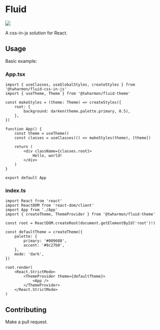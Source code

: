 # Fluid

![](https://github.com/twharmon/fluid/workflows/Test/badge.svg)

A css-in-js solution for React.

## Usage
Basic example:

### App.tsx

```tsx
import { useClasses, useGlobalStyles, createStyles } from '@twharmon/fluid-css-in-js'
import { useTheme, Theme } from '@twharmon/fluid-theme'

const makeStyles = (theme: Theme) => createStyles({
    root: {
        background: darken(theme.palette.primary, 0.5),
    },
})

function App() {
    const theme = useTheme()
    const classes = useClasses(() => makeStyles(theme), [theme])

    return (
        <div className={classes.root}>
            Hello, world!
        </div>
    )
}

export default App
```

### index.ts

```tsx
import React from 'react'
import ReactDOM from 'react-dom/client'
import App from './App'
import { createTheme, ThemeProvider } from '@twharmon/fluid-theme'

const root = ReactDOM.createRoot(document.getElementById('root')!)

const defaultTheme = createTheme({
    palette: {
        primary: '#009688',
        accent: '#9c27b0',
    },
    mode: 'dark',
})

root.render(
    <React.StrictMode>
        <ThemeProvider theme={defaultTheme}>
            <App />
        </ThemeProvider>
    </React.StrictMode>
)
```

## Contributing

Make a pull request.
